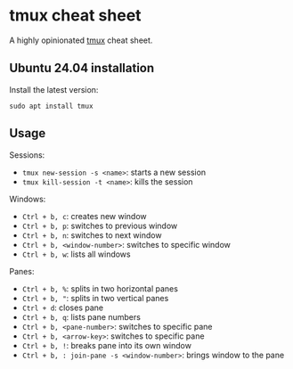 # tmux cheat sheet

A highly opinionated [tmux](https://github.com/tmux/tmux/wiki) cheat sheet.

## Ubuntu 24.04 installation

Install the latest version:

```console
sudo apt install tmux
```

## Usage

Sessions:

* `tmux new-session -s <name>`: starts a new session
* `tmux kill-session -t <name>`: kills the session

Windows:

* `Ctrl + b, c`: creates new window
* `Ctrl + b, p`: switches to previous window
* `Ctrl + b, n`: switches to next window
* `Ctrl + b, <window-number>`: switches to specific window
* `Ctrl + b, w`: lists all windows

Panes:

* `Ctrl + b, %`: splits in two horizontal panes
* `Ctrl + b, "`: splits in two vertical panes
* `Ctrl + d`: closes pane
* `Ctrl + b, q`: lists pane numbers
* `Ctrl + b, <pane-number>`: switches to specific pane
* `Ctrl + b, <arrow-key>`: switches to specific pane
* `Ctrl + b, !`: breaks pane into its own window
* `Ctrl + b, : join-pane -s <window-number>`: brings window to the pane
